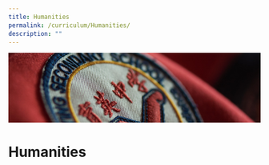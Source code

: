 ```yaml
---
title: Humanities
permalink: /curriculum/Humanities/
description: ""
---
```

![](/images/Curriculum.jpg)

Humanities
==========